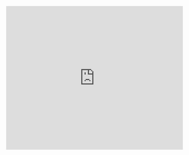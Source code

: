 <html><body><iframe title="YouTube video player" width="480" height="390" src="http://www.youtube.com/embed/gHbKZa9x1e8?rel=0&amp;hd=1" frameborder="0" allowfullscreen></iframe></body></html>
